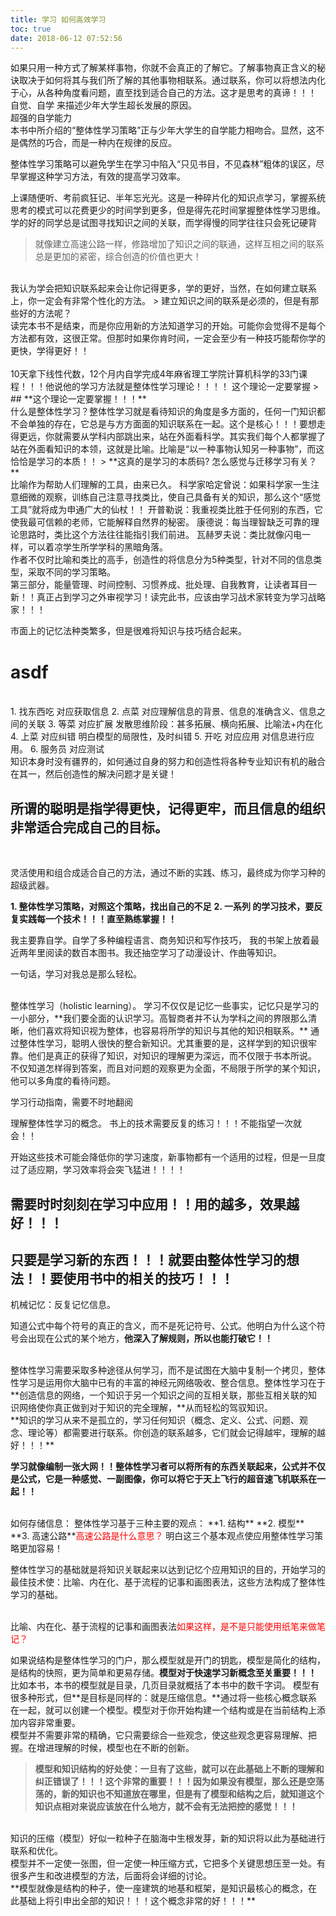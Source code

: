 ```yaml
---
title: 学习 如何高效学习
toc: true
date: 2018-06-12 07:52:56
---
```

如果只用一种方式了解某样事物，你就不会真正的了解它。了解事物真正含义的秘诀取决于如何将其与我们所了解的其他事物相联系。通过联系，你可以将想法内化于心，从各种角度看问题，直至找到适合自己的方法。这才是思考的真谛！！！
<br />
自觉、自学 来描述少年大学生超长发展的原因。
<br />
超强的自学能力
<br />
本书中所介绍的“整体性学习策略”正与少年大学生的自学能力相吻合。显然，这不是偶然的巧合，而是一种内在规律的反应。

整体性学习策略可以避免学生在学习中陷入“只见书目，不见森林”粗体的误区，尽早掌握这种学习方法，有效的提高学习效率。

上课随便听、考前疯狂记、半年忘光光。这是一种碎片化的知识点学习，掌握系统思考的模式可以花费更少的时间学到更多，但是得先花时间掌握整体性学习思维。
<br />
学的好的同学总是试图寻找知识之间的关联，而学得慢的同学往往只会死记硬背

> 就像建立高速公路一样，修路增加了知识之间的联通，这样互相之间的联系总是更加的紧密，综合创造的价值也更大！

<br />
我认为学会把知识联系起来会让你记得更多，学的更好，当然，在如何建立联系上，你一定会有非常个性化的方法。
> 建立知识之间的联系是必须的，但是有那些好的方法呢？

<br />
读完本书不是结束，而是你应用新的方法知道学习的开始。可能你会觉得不是每个方法都有效，这很正常。但那时如果你肯时间，一定会至少有一种技巧能帮你学的更快，学得更好！！
<br />
<br />
10天拿下线性代数，12个月内自学完成4年麻省理工学院计算机科学的33门课程！！！他说他的学习方法就是整体性学习理论！！！！ 这个理论一定要掌握
> ## **这个理论一定要掌握！！！**

<br />
什么是整体性学习？整体性学习就是看待知识的角度是多方面的，任何一门知识都不会单独的存在，它总是与方方面面的知识联系在一起。这个是核心！！！要想走得更远，你就需要从学科内部跳出来，站在外面看科学。其实我们每个人都掌握了站在外面看知识的本领，这就是比喻。比喻是“以一种事物认知另一种事物”，而这恰恰是学习的本质！！
> **这真的是学习的本质码? 怎么感觉与迁移学习有关？**

<br />
比喻作为帮助人们理解的工具，由来已久。
科学家哈定曾说：如果科学家一生注意细微的观察，训练自己注意寻找类比，使自己具备有关的知识，那么这个“感觉工具”就将成为申通广大的仙杖！！
开普勒说：我重视类比胜于任何别的东西，它使我最可信赖的老师，它能解释自然界的秘密。
康德说：每当理智缺乏可靠的理论思路时，类比这个方法往往能指引我们前进。
瓦赫罗夫说：类比就像闪电一样，可以着凉学生所学学科的黑暗角落。

<br />
作者不仅时比喻和类比的高手，创造性的将信息分为5种类型，针对不同的信息类型，采取不同的学习策略。

<br />
第三部分，能量管理、时间控制、习惯养成、批处理、自我教育，让读者耳目一新！！真正占到学习之外审视学习！读完此书，应该由学习战术家转变为学习战略家！！！



市面上的记忆法种类繁多，但是很难将知识与技巧结合起来。

# asdf
<br />
1. 找东西吃 对应获取信息
2. 点菜     对应理解信息的背景、信息的准确含义、信息之间的关联
3. 等菜     对应扩展 发散思维阶段：甚多拓展、横向拓展、比喻法+内在化
4. 上菜     对应纠错  明白模型的局限性，及时纠错
5. 开吃     对应应用  对信息进行应用。
6. 服务员   对应测试

<br />
知识本身时没有疆界的，如何通过自身的努力和创造性将各种专业知识有机的融合在其一，然后创造性的解决问题才是关键！



## **所谓的聪明是指学得更快，记得更牢，而且信息的组织非常适合完成自己的目标。**
<br/>


灵活使用和组合成适合自己的方法，通过不断的实践、练习，最终成为你学习种的超级武器。
<br/>

**1. 整体性学习策略，对照这个策略，找出自己的不足**
**2. 一系列 的学习技术，要反复实践每一个技术！！！直至熟练掌握！！**

我主要靠自学。自学了多种编程语言、商务知识和写作技巧，
我的书架上放着最近两年里阅读的数百本图书。我还抽空学习了动漫设计、作曲等知识。

一句话，学习对我总是那么轻松。

<br/>
整体性学习（holistic learning）。
学习不仅仅是记忆一些事实，记忆只是学习的一小部分，**我们要全面的认识学习。高智商者并不认为学科之间的界限那么清晰，他们喜欢将知识视为整体，也容易将所学的知识与其他的知识相联系。**
通过整体性学习，聪明人很快的整合新知识。尤其重要的是，这样学到的知识很牢靠。他们是真正的获得了知识，对知识的理解更为深远，而不仅限于书本所说。
<br/>
不仅知道怎样得到答案，而且对问题的观察更为全面，不局限于所学的某个知识，他可以多角度的看待问题。



学习行动指南，需要不时地翻阅

理解整体性学习的概念。
书上的技术需要反复的练习！！！不能指望一次就会！！

开始这些技术可能会降低你的学习速度，新事物都有一个适用的过程，但是一旦度过了适应期，学习效率将会突飞猛进！！！！

## **需要时时刻刻在学习中应用！！用的越多，效果越好！！！**

## **只要是学习新的东西！！！就要由整体性学习的想法！！要使用书中的相关的技巧！！！**





机械记忆：反复记忆信息。

知道公式中每个符号的真正的含义，而不是死记符号、公式。他明白为什么这个符号会出现在公式的某个地方，**他深入了解规则，所以也能打破它！！**

<br/>
整体性学习需要采取多种途径从何学习，而不是试图在大脑中复制一个拷贝，整体性学习是运用你大脑中已有的丰富的神经元网络吸收、整合信息。整体性学习在于**创造信息的网络，一个知识于另一个知识之间的互相关联，那些互相关联的知识网络使你真正做到对于知识的完全理解，**从而轻松的驾驭知识。


<br/>
**知识的学习从来不是孤立的，学习任何知识（概念、定义、公式、问题、观念、理论等）都需要进行联系。你创造的联系越多，它们就会记得越牢，理解的越好！！！**

<br/>

**学习就像编制一张大网！！整体性学习者可以将所有的东西关联起来，公式并不仅是公式，它是一种感觉、一副图像，你可以将它于天上飞行的超音速飞机联系在一起！！**

<br/>
如何存储信息：
整体性学习基于三种主要的观点：
**1. 结构**
**2. 模型**
**3. 高速公路**<font color=red>高速公路是什么意思？</font>
明白这三个基本观点使应用整体性学习策略更加容易！

<br/>

整体性学习的基础就是将知识关联起来以达到记忆个应用知识的目的，开始学习的最佳技术使：比喻、内在化、基于流程的记事和画图表法，这些方法构成了整体性学习的基础。

<br/>
比喻、内在化、基于流程的记事和画图表法<font color=red>如果这样，是不是只能使用纸笔来做笔记？</font>





如果说结构是整体性学习的门户，那么模型就是开门的钥匙，模型是简化的结构，是结构的快照，更为简单和更易存储。**模型对于快速学习新概念至关重要！！！**
<br>
比如本书，本书的模型就是目录，几页目录就概括了本书中的数千字词。
模型有很多种形式，但**是目标是同样的：就是压缩信息。**通过将一些核心概念联系在一起，就可以创建一个模型。模型对于你开始构建一个结构或是在当前结构上添加内容非常重要。
<br>
模型并不需要非常的精确，它只需要综合一些观念，使这些观念更容易理解、把握。在增进理解的时候，模型也在不断的创新。
<br>

> **模型和知识结构的好处使：一旦有了这些，就可以在此基础上不断的理解和纠正错误了！！！这个非常的重要！！！因为如果没有模型，那么还是空荡荡的，新的知识也不知道放在哪里，但是有了模型和结构之后，就知道这个知识点相对来说应该放在什么地方，就不会有无法把控的感觉！！！**

<br>
知识的压缩（模型）好似一粒种子在脑海中生根发芽，新的知识将以此为基础进行联系和优化。
<br>
模型并不一定使一张图，但一定使一种压缩方式，它把多个关键思想压至一处。有很多产生和改进模型的方法，后面将会详细的讨论。
<br>
**模型就像是结构的种子，使一座建筑的地基和框架，是知识最核心的概念，在此基础上将引申出全部的知识！！！这个概念非常的好！！！**